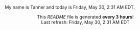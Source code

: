 My name is Tanner and today is Friday, May 30, 2:31 AM EDT.

<p align="center">This <i>README</i> file is generated <b>every 3 hours</b>!</br>Last refresh: Friday, May 30, 2:31 AM EDT<br /></p>
